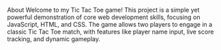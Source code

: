 About
Welcome to my Tic Tac Toe game! This project is a simple yet powerful demonstration of core web development skills, focusing on JavaScript, HTML, and CSS. The game allows two players to engage in a classic Tic Tac Toe match, with features like player name input, live score tracking, and dynamic gameplay.

